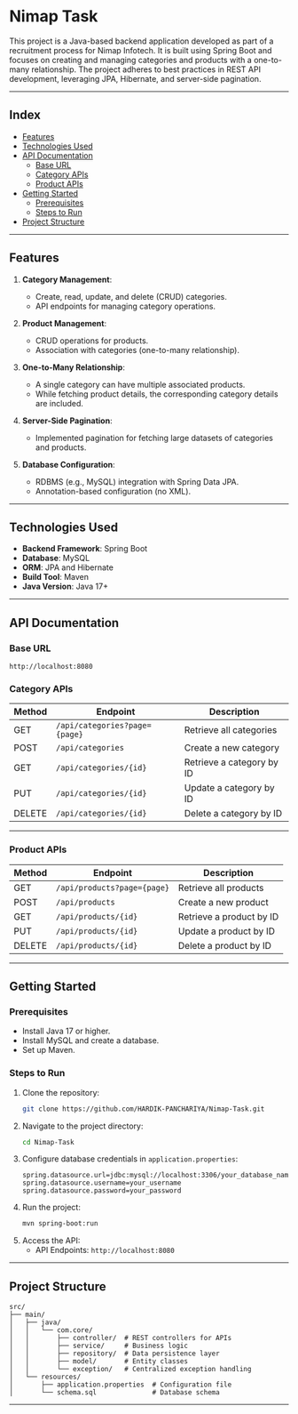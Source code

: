 # **Nimap Task**

This project is a Java-based backend application developed as part of a recruitment process for Nimap Infotech. It is built using Spring Boot and focuses on creating and managing categories and products with a one-to-many relationship. The project adheres to best practices in REST API development, leveraging JPA, Hibernate, and server-side pagination.

---

## **Index**

- [Features](#features)  
- [Technologies Used](#technologies-used)  
- [API Documentation](#api-documentation)  
  - [Base URL](#base-url)  
  - [Category APIs](#category-apis)  
  - [Product APIs](#product-apis)  
- [Getting Started](#getting-started)  
  - [Prerequisites](#prerequisites)  
  - [Steps to Run](#steps-to-run)  
- [Project Structure](#project-structure)   

---

## **Features**

1. **Category Management**:
   - Create, read, update, and delete (CRUD) categories.
   - API endpoints for managing category operations.

2. **Product Management**:
   - CRUD operations for products.
   - Association with categories (one-to-many relationship).

3. **One-to-Many Relationship**:
   - A single category can have multiple associated products.
   - While fetching product details, the corresponding category details are included.

4. **Server-Side Pagination**:
   - Implemented pagination for fetching large datasets of categories and products.

5. **Database Configuration**:
   - RDBMS (e.g., MySQL) integration with Spring Data JPA.
   - Annotation-based configuration (no XML).

---

## **Technologies Used**

- **Backend Framework**: Spring Boot  
- **Database**: MySQL  
- **ORM**: JPA and Hibernate  
- **Build Tool**: Maven  
- **Java Version**: Java 17+   

---

## **API Documentation**

### **Base URL**  
```
http://localhost:8080
```

### **Category APIs**
| Method | Endpoint                        | Description                  |
|--------|---------------------------------|------------------------------|
| GET    | `/api/categories?page={page}`   | Retrieve all categories      |
| POST   | `/api/categories`               | Create a new category        |
| GET    | `/api/categories/{id}`          | Retrieve a category by ID    |
| PUT    | `/api/categories/{id}`          | Update a category by ID      |
| DELETE | `/api/categories/{id}`          | Delete a category by ID      |

---

### **Product APIs**
| Method | Endpoint                        | Description                  |
|--------|---------------------------------|------------------------------|
| GET    | `/api/products?page={page}`     | Retrieve all products        |
| POST   | `/api/products`                 | Create a new product         |
| GET    | `/api/products/{id}`            | Retrieve a product by ID     |
| PUT    | `/api/products/{id}`            | Update a product by ID       |
| DELETE | `/api/products/{id}`            | Delete a product by ID       |
---

## **Getting Started**

### **Prerequisites**
- Install Java 17 or higher.  
- Install MySQL and create a database.  
- Set up Maven.

### **Steps to Run**  
1. Clone the repository:  
   ```bash
   git clone https://github.com/HARDIK-PANCHARIYA/Nimap-Task.git
   ```  
2. Navigate to the project directory:  
   ```bash
   cd Nimap-Task
   ```  
3. Configure database credentials in `application.properties`:  
   ```properties
   spring.datasource.url=jdbc:mysql://localhost:3306/your_database_name
   spring.datasource.username=your_username
   spring.datasource.password=your_password
   ```  
4. Run the project:  
   ```bash
   mvn spring-boot:run
   ```  
5. Access the API:  
   - API Endpoints: `http://localhost:8080`  
---

## **Project Structure**

```plaintext
src/
├── main/
│   ├── java/
│   │   └── com.core/
│   │       ├── controller/  # REST controllers for APIs
│   │       ├── service/     # Business logic
│   │       ├── repository/  # Data persistence layer
│   │       ├── model/       # Entity classes
│   │       └── exception/   # Centralized exception handling
│   └── resources/
│       ├── application.properties  # Configuration file
│       └── schema.sql              # Database schema
```
----